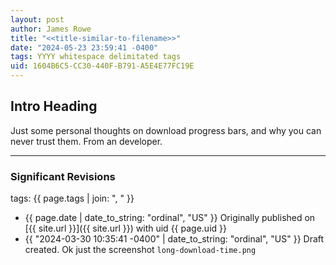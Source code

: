 ```yaml
---
layout: post
author: James Rowe
title: "<<title-similar-to-filename>>"
date: "2024-05-23 23:59:41 -0400"
tags: YYYY whitespace delimitated tags
uid: 1604B6C5-CC30-440F-B791-A5E4E77FC19E
---
```


## Intro Heading

Just some personal thoughts on download progress bars, and why you can never trust them. From an developer.

---

### Significant Revisions

tags: {{ page.tags | join: ", " }} <!-- todo move this somewhere -->

- {{ page.date | date_to_string: "ordinal", "US" }} Originally published on [{{ site.url }}]({{ site.url }}) with uid {{ page.uid }}
- {{ "2024-03-30 10:35:41 -0400" | date_to_string: "ordinal", "US" }} Draft created. Ok just the screenshot `long-download-time.png`

